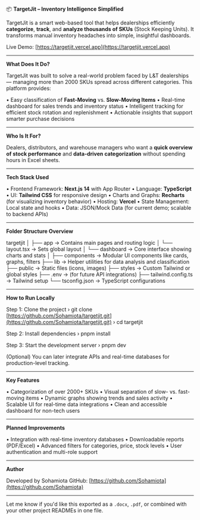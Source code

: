 📦 **TargetJit – Inventory Intelligence Simplified**

TargetJit is a smart web-based tool that helps dealerships efficiently **categorize**, **track**, and **analyze thousands of SKUs** (Stock Keeping Units). It transforms manual inventory headaches into simple, insightful dashboards.

Live Demo: [https://targetjit.vercel.app](https://targetjit.vercel.app)

---

**What Does It Do?**

TargetJit was built to solve a real-world problem faced by L\&T dealerships — managing more than 2000 SKUs spread across different categories. This platform provides:

• Easy classification of **Fast-Moving** vs. **Slow-Moving Items**
• Real-time dashboard for sales trends and inventory status
• Intelligent tracking for efficient stock rotation and replenishment
• Actionable insights that support smarter purchase decisions

---

**Who Is It For?**

Dealers, distributors, and warehouse managers who want a **quick overview of stock performance** and **data-driven categorization** without spending hours in Excel sheets.

---

**Tech Stack Used**

• Frontend Framework: **Next.js 14** with App Router
• Language: **TypeScript**
• UI: **Tailwind CSS** for responsive design
• Charts and Graphs: **Recharts** (for visualizing inventory behavior)
• Hosting: **Vercel**
• State Management: Local state and hooks
• Data: JSON/Mock Data (for current demo; scalable to backend APIs)

---

**Folder Structure Overview**

targetjit
│
├── app → Contains main pages and routing logic
│   └── layout.tsx → Sets global layout
│   └── dashboard → Core interface showing charts and stats
│
├── components → Modular UI components like cards, graphs, filters
├── lib → Helper utilities for data analysis and classification
├── public → Static files (icons, images)
├── styles → Custom Tailwind or global styles
├── .env → (for future API integrations)
├── tailwind.config.ts → Tailwind setup
└── tsconfig.json → TypeScript configurations

---

**How to Run Locally**

Step 1: Clone the project
› git clone [https://github.com/Sohamiota/targetjit.git](https://github.com/Sohamiota/targetjit.git)
› cd targetjit

Step 2: Install dependencies
› pnpm install

Step 3: Start the development server
› pnpm dev

(Optional) You can later integrate APIs and real-time databases for production-level tracking.

---

**Key Features**

• Categorization of over 2000+ SKUs
• Visual separation of slow- vs. fast-moving items
• Dynamic graphs showing trends and sales activity
• Scalable UI for real-time data integrations
• Clean and accessible dashboard for non-tech users

---

**Planned Improvements**

• Integration with real-time inventory databases
• Downloadable reports (PDF/Excel)
• Advanced filters for categories, price, stock levels
• User authentication and multi-role support

---

**Author**

Developed by Sohamiota
GitHub: [https://github.com/Sohamiota](https://github.com/Sohamiota)

---

Let me know if you'd like this exported as a `.docx`, `.pdf`, or combined with your other project READMEs in one file.
